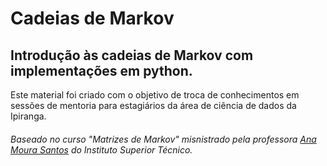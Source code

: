 # Cadeias de Markov

## Introdução às cadeias de Markov com implementações em python.

Este material foi criado com o objetivo de troca de conhecimentos em sessões de mentoria para estagiários da área de ciência de dados da Ipiranga.

###### *Baseado no curso "Matrizes de Markov" misnistrado pela professora [Ana Moura Santos](https://www.linkedin.com/in/ana-moura-santos-26295732/) do Instituto Superior Técnico.*
